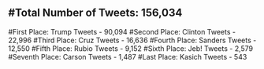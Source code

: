 #Total Number of Tweets: 156,034 
---
#First Place: Trump Tweets - 90,094
#Second Place: Clinton Tweets - 22,996
#Third Place: Cruz Tweets - 16,636
#Fourth Place: Sanders Tweets - 12,550
#Fifth Place: Rubio Tweets - 9,152
#Sixth Place: Jeb! Tweets - 2,579
#Seventh Place: Carson Tweets - 1,487
#Last Place: Kasich Tweets - 543
